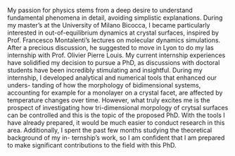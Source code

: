 My passion for physics stems from a deep desire to understand fundamental phenomena in detail, avoiding simplistic explanations. During my master’s at the University of Milano Bicocca, I became particularly interested in out-of-equilibrium dynamics at crystal surfaces, inspired by Prof. Francesco Montalenti’s lectures on molecular dynamics simulations. After a precious discussion, he suggested to move in Lyon to do my las internship with Prof. Olivier Pierre Louis.
My current internship experiences have solidified my decision to pursue a PhD, as discussions with doctoral students have been incredibly stimulating and insightful.
During my internship, I developed analytical and numerical tools that enhanced our unders-
tanding of how the morphology of bidimensional systems, accounting for example for a monolayer on a crystal facet, are affected by temperature changes over time. However, what truly excites me is the prospect of investigating how tri-dimensional morpology of crytsal surfaces can be controlled and this is the topic of the proposed PhD. With the tools I have already prepared, it would be much easier to conduct research in this area.
Additionally, I spent the past few months studying the theoretical background of my in-
ternship’s work, so I am confident that I am prepared to make significant contributions to
the field with this PhD. 